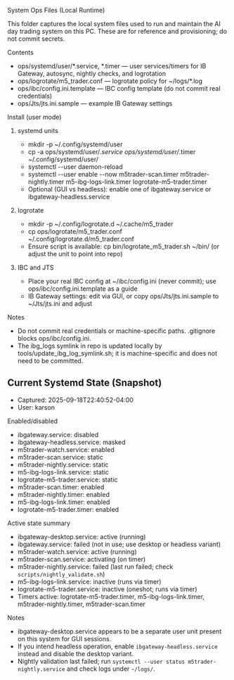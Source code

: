 System Ops Files (Local Runtime)

This folder captures the local system files used to run and maintain the AI day trading system on this PC. These are for reference and provisioning; do not commit secrets.

Contents
- ops/systemd/user/*.service, *.timer — user services/timers for IB Gateway, autosync, nightly checks, and logrotation
- ops/logrotate/m5_trader.conf — logrotate policy for ~/logs/*.log
- ops/ibc/config.ini.template — IBC config template (do not commit real credentials)
- ops/Jts/jts.ini.sample — example IB Gateway settings

Install (user mode)
1) systemd units
   - mkdir -p ~/.config/systemd/user
   - cp -a ops/systemd/user/*.service ops/systemd/user/*.timer ~/.config/systemd/user/
   - systemctl --user daemon-reload
   - systemctl --user enable --now m5trader-scan.timer m5trader-nightly.timer m5-ibg-logs-link.timer logrotate-m5-trader.timer
   - Optional (GUI vs headless): enable one of ibgateway.service or ibgateway-headless.service

2) logrotate
   - mkdir -p ~/.config/logrotate.d ~/.cache/m5_trader
   - cp ops/logrotate/m5_trader.conf ~/.config/logrotate.d/m5_trader.conf
   - Ensure script is available: cp bin/logrotate_m5_trader.sh ~/bin/ (or adjust the unit to point into repo)

3) IBC and JTS
   - Place your real IBC config at ~/ibc/config.ini (never commit); use ops/ibc/config.ini.template as a guide
   - IB Gateway settings: edit via GUI, or copy ops/Jts/jts.ini.sample to ~/Jts/jts.ini and adjust

Notes
- Do not commit real credentials or machine-specific paths. .gitignore blocks ops/ibc/config.ini.
- The ibg_logs symlink in repo is updated locally by tools/update_ibg_log_symlink.sh; it is machine-specific and does not need to be committed.

## Current Systemd State (Snapshot)
- Captured: 2025-09-18T22:40:52-04:00
- User: karson

Enabled/disabled
- ibgateway.service: disabled
- ibgateway-headless.service: masked
- m5trader-watch.service: enabled
- m5trader-scan.service: static
- m5trader-nightly.service: static
- m5-ibg-logs-link.service: static
- logrotate-m5-trader.service: static
- m5trader-scan.timer: enabled
- m5trader-nightly.timer: enabled
- m5-ibg-logs-link.timer: enabled
- logrotate-m5-trader.timer: enabled

Active state summary
- ibgateway-desktop.service: active (running)
- ibgateway.service: failed (not in use; use desktop or headless variant)
- m5trader-watch.service: active (running)
- m5trader-scan.service: activating (on timer)
- m5trader-nightly.service: failed (last run failed; check `scripts/nightly_validate.sh`)
- m5-ibg-logs-link.service: inactive (runs via timer)
- logrotate-m5-trader.service: inactive (oneshot; runs via timer)
- Timers active: logrotate-m5-trader.timer, m5-ibg-logs-link.timer, m5trader-nightly.timer, m5trader-scan.timer

Notes
- ibgateway-desktop.service appears to be a separate user unit present on this system for GUI sessions.
- If you intend headless operation, enable `ibgateway-headless.service` instead and disable the desktop variant.
- Nightly validation last failed; run `systemctl --user status m5trader-nightly.service` and check logs under `~/logs/`.
